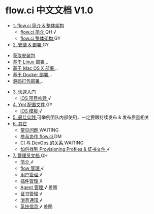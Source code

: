 # flow.ci 中文文档 V1.0

* [ 1. flow.ci 简介 & 整体架构 ](#)
  - [ flow.ci 简介 ](./intro_base.md) QH √
  - [ flow.ci 整体架构 ](./intro_framework.md) GY
* [ 2. 安装 & 部署 ](#) GY
 - [ 获取安装包 ](./cf_package.md)
 - [ 基于 Linux 部署 ](./cf_linux.md) ..
 - [ 基于 Mac OS X 部署 ](./cf_osx.md) ..
 - [ 基于 Docker 部署 ](./cf_docker.md) ..
 - [ 源码打包部署 ](./cf_source.md) ..
* [ 3. 快速入门 ](#) 
  - [ iOS 项目构建 ](./quick_iosBuild.md) √
* [ 4. Yml 配置文件 ](#) GY
   - [ iOS 模板 ](./yml_ios.md) √
* [ 5. 最佳实践 ](./) 可举例团队内部使用，一定要跟持续发布 & 发布质量相关
* [ 6. 其它 ](#) 
  - [ 常见问题 ](./other_faqs.md) WAITING
  - [ 参与协作 flow.ci ](./other_cooperate.md) DM
  - [ CI 与 DevOps 的关系 ](./other_ci_devops.md) WAITING
  - [ 如何找到 Provisioning Profiles & 证书文件 ](./other_p12.md) √
* [ 7. 管理员文档 ](#) QH
  - [ 简介 ](./admin_base.md) √
  - [ flow 管理 ](./admin_flow.md) √
  - [ 用户管理 ](./admin_members.md) √
  - [ 插件管理 ](./admin_plugin.md) X
  - [ Agent 管理 ](./admin_agent.md) √ 差图
  - [ 证书管理 ](./admin_credentials.md
) √
  - [ 消息通知 ](./admin_msg.md) √
  - [ 系统信息 ](./admin_system_info.md) √ 差图



